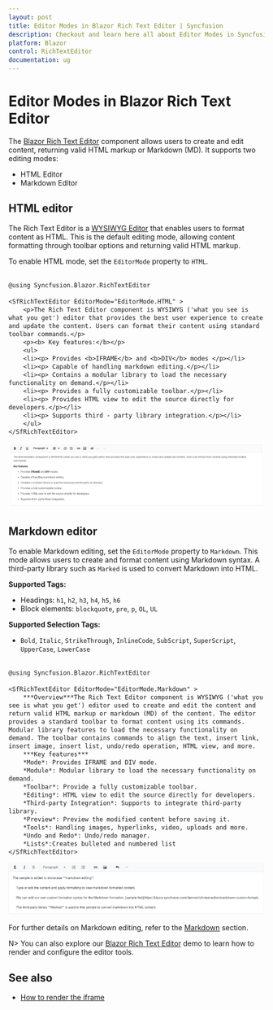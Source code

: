 ```yaml
---
layout: post
title: Editor Modes in Blazor Rich Text Editor | Syncfusion
description: Checkout and learn here all about Editor Modes in Syncfusion Blazor RichTextEditor component and more.
platform: Blazor
control: RichTextEditor
documentation: ug
---
```


# Editor Modes in Blazor Rich Text Editor

The [Blazor Rich Text Editor](https://www.syncfusion.com/blazor-components/blazor-wysiwyg-rich-text-editor) component allows users to create and edit content, returning valid HTML markup or Markdown (MD). It supports two editing modes:

* HTML Editor
* Markdown Editor

## HTML editor

The Rich Text Editor is a [WYSIWYG Editor](https://www.syncfusion.com/blazor-components/blazor-wysiwyg-rich-text-editor) that enables users to format content as HTML. This is the default editing mode, allowing content formatting through toolbar options and returning valid HTML markup.

To enable HTML mode, set the `EditorMode` property to `HTML`.

```cshtml

@using Syncfusion.Blazor.RichTextEditor

<SfRichTextEditor EditorMode="EditorMode.HTML" >
    <p>The Rich Text Editor component is WYSIWYG ('what you see is what you get') editor that provides the best user experience to create and update the content. Users can format their content using standard toolbar commands.</p>
    <p><b> Key features:</b></p>
    <ul>
    <li><p> Provides <b>IFRAME</b> and <b>DIV</b> modes </p></li>
    <li><p> Capable of handling markdown editing.</p></li>
    <li><p> Contains a modular library to load the necessary functionality on demand.</p></li>
    <li><p> Provides a fully customizable toolbar.</p></li>
    <li><p> Provides HTML view to edit the source directly for developers.</p></li>
    <li><p> Supports third - party library integration.</p></li>
    </ul>
</SfRichTextEditor>

```

![Blazor RichTextEditor with HTML Editor](./images/blazor-richtexteditor-with-html-editor.png)

## Markdown editor

To enable Markdown editing, set the `EditorMode` property to `Markdown`. This mode allows users to create and format content using Markdown syntax. A third-party library such as `Marked` is used to convert Markdown into HTML.

**Supported Tags:**

- Headings: `h1`, `h2`, `h3`, `h4`, `h5`, `h6`
- Block elements: `blockquote`, `pre`, `p`, `OL`, `UL`

**Supported Selection Tags:**

- `Bold`, `Italic`, `StrikeThrough`, `InlineCode`, `SubScript`, `SuperScript`, `UpperCase`, `LowerCase`

```cshtml

@using Syncfusion.Blazor.RichTextEditor

<SfRichTextEditor EditorMode="EditorMode.Markdown" >
    ***Overview***The Rich Text Editor component is WYSIWYG ('what you see is what you get') editor used to create and edit the content and return valid HTML markup or markdown (MD) of the content. The editor provides a standard toolbar to format content using its commands. Modular library features to load the necessary functionality on demand. The toolbar contains commands to align the text, insert link, insert image, insert list, undo/redo operation, HTML view, and more.
    ***Key features***
    *Mode*: Provides IFRAME and DIV mode.
    *Module*: Modular library to load the necessary functionality on demand.
    *Toolbar*: Provide a fully customizable toolbar.
    *Editing*: HTML view to edit the source directly for developers.
    *Third-party Integration*: Supports to integrate third-party library.
    *Preview*: Preview the modified content before saving it.
    *Tools*: Handling images, hyperlinks, video, uploads and more.
    *Undo and Redo*: Undo/redo manager.
    *Lists*:Creates bulleted and numbered list
</SfRichTextEditor>

```

![Blazor RichTextEditor with Markdown Editor](./images/blazor-richtexteditor-markdown-editor.png)

For further details on Markdown editing, refer to the [Markdown](./markdown) section.

N> You can also explore our [Blazor Rich Text Editor](https://blazor.syncfusion.com/demos/rich-text-editor/overview?theme=bootstrap5) demo to learn how to render and configure the editor tools.

## See also

* [How to render the iframe](./iframe)
